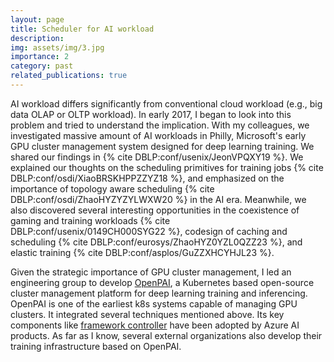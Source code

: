 ```yaml
---
layout: page
title: Scheduler for AI workload
description: 
img: assets/img/3.jpg
importance: 2
category: past
related_publications: true
---
```


AI workload differs significantly from conventional cloud workload (e.g., big data OLAP or OLTP workload). 
In early 2017, I began to look into this problem and tried to understand the implication.
With my colleagues, we investigated massive amount of AI workloads in Philly, Microsoft's early GPU cluster management system designed for deep learning training. 
We shared our findings in {% cite DBLP:conf/usenix/JeonVPQXY19 %}. 
We explained our thoughts on the scheduling primitives for training jobs {% cite DBLP:conf/osdi/XiaoBRSKHPPZZYZ18 %}, 
and emphasized on the importance of topology aware scheduling {% cite DBLP:conf/osdi/ZhaoHYZYZYLWXW20 %} in the AI era. 
Meanwhile, we also discovered several interesting opportunities in the coexistence of gaming and training workloads {% cite DBLP:conf/usenix/0149CH000SYG22 %}, 
codesign of caching and scheduling {% cite DBLP:conf/eurosys/ZhaoHYZ0YZL0QZZ23 %}, and elastic training {% cite DBLP:conf/asplos/GuZZXHCYHJL23 %}.

Given the strategic importance of GPU cluster management, I led an engineering group to develop [OpenPAI](https://github.com/microsoft/pai), 
a Kubernetes based open-source cluster management platform for deep learning training and inferencing. 
OpenPAI is one of the earliest k8s systems capable of managing GPU clusters. It integrated several techniques mentioned above. Its key components like [framework controller](https://github.com/Microsoft/frameworkcontroller) have been adopted by Azure AI products.
As far as I know, several external organizations also develop their training infrastructure based on OpenPAI.

